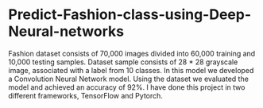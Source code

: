 # Predict-Fashion-class-using-Deep-Neural-networks
Fashion dataset consists of 70,000 images divided into 60,000 training and 10,000 testing samples. Dataset sample consists of 28 * 28 grayscale image, associated with a label
from 10 classes. In this model we developed a Convolution Neural Network model. Using the dataset we evaluated the model and achieved an accuracy of 92%. I have done this project in two different frameworks, TensorFlow and Pytorch.
